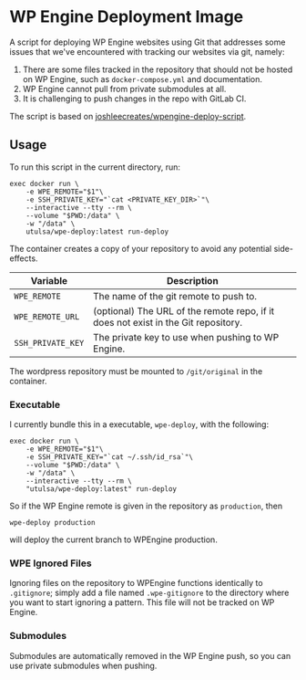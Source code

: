 # WP Engine Deployment Image

A script for deploying WP Engine websites using Git that addresses some issues that we've encountered with tracking our websites via git, namely:

1. There are some files tracked in the repository that should not be hosted on WP Engine, such as `docker-compose.yml` and documentation.
2. WP Engine cannot pull from private submodules at all.
3. It is challenging to push changes in the repo with GitLab CI.

The script is based on [joshleecreates/wpengine-deploy-script](https://github.com/joshleecreates/wpengine-deploy-script).

## Usage

To run this script in the current directory, run:

    exec docker run \
        -e WPE_REMOTE="$1"\
        -e SSH_PRIVATE_KEY="`cat <PRIVATE_KEY_DIR>`"\
        --interactive --tty --rm \
        --volume "$PWD:/data" \
        -w "/data" \
        utulsa/wpe-deploy:latest run-deploy

The container creates a copy of your repository to avoid any potential side-effects.

| Variable | Description |
| -------- | ----------- |
| `WPE_REMOTE` | The name of the git remote to push to. |
| `WPE_REMOTE_URL` | (optional) The URL of the remote repo, if it does not exist in the Git repository. |
| `SSH_PRIVATE_KEY` | The private key to use when pushing to WP Engine. |

The wordpress repository must be mounted to `/git/original` in the container.

### Executable

I currently bundle this in a executable, `wpe-deploy`, with the following:

    exec docker run \
        -e WPE_REMOTE="$1"\
        -e SSH_PRIVATE_KEY="`cat ~/.ssh/id_rsa`"\
        --volume "$PWD:/data" \
        -w "/data" \
        --interactive --tty --rm \
        "utulsa/wpe-deploy:latest" run-deploy

So if the WP Engine remote is given in the repository as `production`, then

    wpe-deploy production

will deploy the current branch to WPEngine production.

### WPE Ignored Files

Ignoring files on the repository to WPEngine functions identically to `.gitignore`; simply add a file named `.wpe-gitignore` to the directory where you want to start ignoring a pattern. This file will not be tracked on WP Engine.

### Submodules

Submodules are automatically removed in the WP Engine push, so you can use private submodules when pushing.

